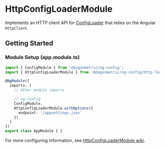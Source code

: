 # HttpConfigLoaderModule

Implements an HTTP client API for [ConfigLoader](https://github.com/DagonMetric/ng-config/blob/master/modules/ng-config/src/config-loader.ts) that relies on the Angular `HttpClient`.

## Getting Started

### Module Setup (app.module.ts)

```typescript
import { ConfigModule } from '@dagonmetric/ng-config';
import { HttpConfigLoaderModule } from '@dagonmetric/ng-config/http-loader';

@NgModule({
  imports: [
    // Other module imports

    // ng-config
    ConfigModule,
    HttpConfigLoaderModule.withOptions({
      endpoint: '/appsettings.json'
    })
  ]
})
export class AppModule { }
```

For more configuring information, see [HttpConfigLoaderModule wiki](https://github.com/DagonMetric/ng-config/wiki/HttpConfigLoaderModule).
